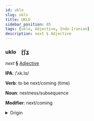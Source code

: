 ```yaml
---
id: uklo
slug: uklo
title: UKLO
sidebar_position: 85
tags: [uklo, Adjective, Indo-Iranian]
description: next § Adjective
---
```


### uklo&emsp;<span kind="abugida">ɽ̑ʃʓ</span>

*next* **§** [Adjective](../../tags/Adjective)

**IPA**: /ˈʌk.lɑ/

**Verb**: to be next/coming (time)

**Noun**: nextness/subsequence

**Modifier**: next/coming

<details>
    <summary>Origin</summary>
    Hindi अगला aglā [əɡ.l̪äː]<br/>
    <em>Indo-Iranian Language Family</em>
</details>